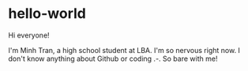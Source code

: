 # hello-world
Hi everyone!

I'm Minh Tran, a high school student at LBA. I'm so nervous right now. I don't know anything about Github or coding .-. So bare with me!
